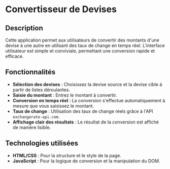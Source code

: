 # Convertisseur de Devises

## Description

Cette application permet aux utilisateurs de convertir des montants d'une devise à une autre en utilisant des taux de change en temps réel. L'interface utilisateur est simple et conviviale, permettant une conversion rapide et efficace.

## Fonctionnalités

- **Sélection des devises** : Choisissez la devise source et la devise cible à partir de listes déroulantes.
- **Saisie du montant** : Entrez le montant à convertir.
- **Conversion en temps réel** : La conversion s'effectue automatiquement à mesure que vous saisissez le montant.
- **Taux de change** : Utilisation des taux de change réels grâce à l'API `exchangerate-api.com`.
- **Affichage clair des résultats** : Le résultat de la conversion est affiché de manière lisible.

## Technologies utilisées

- **HTML/CSS** : Pour la structure et le style de la page.
- **JavaScript** : Pour la logique de conversion et la manipulation du DOM.